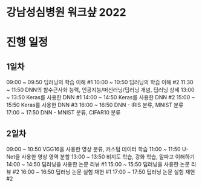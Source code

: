# 강남성심병원 워크샾 2022

# 진행 일정

## 1일차

09:00 ~ 09:50 딥러닝의 학습 이해 #1
10:00 ~ 10:50 딥러닝의 학습 이해 #2
11:30 ~ 11:50 DNN의 함수근사화 능력, 인공지능/머신러닝/딥러닝 개념, 딥러닝 상세
13:00 ~ 13:50 Keras를 사용한 DNN #1
14:00 ~ 14:50 Keras를 사용한 DNN #2
15:00 ~ 15:50 Keras를 사용한 DNN #3
16:00 ~ 16:50 DNN - IRIS 분류, MNIST 분류
17:00 ~ 17:50 DNN - MNIST 분류, CIFAR10 분류

## 2일차

09:00 ~ 10:50 VGG16을 사용한 영상 분류, 커스텀 데이터 학습
11:00 ~ 11:50 U-Net을 사용한 영상 영역 분할
13:00 ~ 13:50 비지도 학습, 강화 학습, 알파고 이해하기
14:00 ~ 14:50 딥러닝을 사용한 논문 리뷰 #1
15:00 ~ 15:50 딥러닝을 사용한 논문 리뷰 #2
16:00 ~ 16:50 딥러닝 논문 실험 재현 #1
17:00 ~ 17:50 딥러닝 논문 실험 재현 #2

<br>